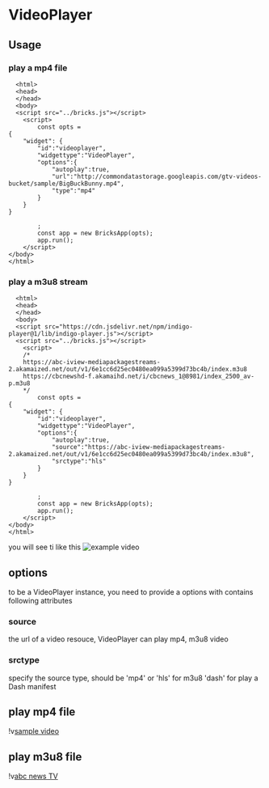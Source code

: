 # VideoPlayer

## Usage
### play a mp4 file
```
  <html>
  <head>
  </head>
  <body>
  <script src="../bricks.js"></script>
	<script>
		const opts = 
{
	"widget": {
		"id":"videoplayer",
		"widgettype":"VideoPlayer",
		"options":{
			"autoplay":true,
			"url":"http://commondatastorage.googleapis.com/gtv-videos-bucket/sample/BigBuckBunny.mp4",
			"type":"mp4"
		}
	}
}

		;
		const app = new BricksApp(opts);
		app.run();
	</script>
</body>
</html>
```
### play a m3u8 stream
```
  <html>
  <head>
  </head>
  <body>
  <script src="https://cdn.jsdelivr.net/npm/indigo-player@1/lib/indigo-player.js"></script>
  <script src="../bricks.js"></script>
	<script>
	/*
	https://abc-iview-mediapackagestreams-2.akamaized.net/out/v1/6e1cc6d25ec0480ea099a5399d73bc4b/index.m3u8
	https://cbcnewshd-f.akamaihd.net/i/cbcnews_1@8981/index_2500_av-p.m3u8
	*/
		const opts = 
{
	"widget": {
		"id":"videoplayer",
		"widgettype":"VideoPlayer",
		"options":{
			"autoplay":true,
			"source":"https://abc-iview-mediapackagestreams-2.akamaized.net/out/v1/6e1cc6d25ec0480ea099a5399d73bc4b/index.m3u8",
			"srctype":"hls"
		}
	}
}

		;
		const app = new BricksApp(opts);
		app.run();
	</script>
</body>
</html>
```
you will see ti like this
![example video](m3u8.png "see it?")
## options
to be a VideoPlayer instance, you need to provide a options with contains 
following attributes
### source
the url of a video resouce, VideoPlayer can play mp4, m3u8 video
### srctype
specify the source type, should be 'mp4' or 'hls' for m3u8 'dash' for play a Dash manifest
## play mp4 file
!v[sample video](http://kimird.com/video/sample-mp4-file.mp4)
## play m3u8 file
!v[abc news TV](https://abc-iview-mediapackagestreams-2.akamaized.net/out/v1/6e1cc6d25ec0480ea099a5399d73bc4b/index.m3u8)
